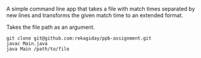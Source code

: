 A simple command line app that takes a file with match times separated by new lines and transforms the given match time to an extended format.

Takes the file path as an argument.

```
git clone git@github.com:rekagiday/ppb-assignment.git
javac Main.java
java Main /path/to/file
```
